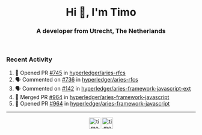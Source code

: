 <h1 align="center">Hi 👋, I'm Timo</h1>
<h3 align="center">A developer from Utrecht, The Netherlands</h3>
<br/>
<!-- https://github.com/rahuldkjain/github-profile-readme-generator --!>

<!--  <p align="left"><img src="https://github-readme-stats.vercel.app/api?username=timoglastra&show_icons=true&count_private=true&" alt="timoglastra" /></p> --!>

<!--
Github language stats
<p align="left"><img src="https://github-readme-stats.vercel.app/api/top-langs/?username=timoglastra&layout=compact" alt="timoglastra" /><p>
-->

<!-- Codestats language stats -->
<!-- <p align="left"><img src="https://codestats-readme.vercel.app/api/top-langs/?username=timoglastra&layout=compact&language_count=12" alt="timoglastra" /><p>    --!>
  
<h3>Recent Activity</h3>

<!--START_SECTION:activity-->
1. 💪 Opened PR [#745](https://github.com/hyperledger/aries-rfcs/pull/745) in [hyperledger/aries-rfcs](https://github.com/hyperledger/aries-rfcs)
2. 🗣 Commented on [#736](https://github.com/hyperledger/aries-rfcs/issues/736) in [hyperledger/aries-rfcs](https://github.com/hyperledger/aries-rfcs)
3. 🗣 Commented on [#142](https://github.com/hyperledger/aries-framework-javascript-ext/issues/142) in [hyperledger/aries-framework-javascript-ext](https://github.com/hyperledger/aries-framework-javascript-ext)
4. 🎉 Merged PR [#964](https://github.com/hyperledger/aries-framework-javascript/pull/964) in [hyperledger/aries-framework-javascript](https://github.com/hyperledger/aries-framework-javascript)
5. 💪 Opened PR [#964](https://github.com/hyperledger/aries-framework-javascript/pull/964) in [hyperledger/aries-framework-javascript](https://github.com/hyperledger/aries-framework-javascript)
<!--END_SECTION:activity-->

---

<p align="center">
<a href="https://twitter.com/timoglastra" target="blank"><img align="center" src="https://cdn.jsdelivr.net/npm/simple-icons@3.0.1/icons/twitter.svg" alt="timoglastra" height="30" width="30" /></a>
<a href="https://linkedin.com/in/timoglastra" target="blank"><img align="center" src="https://cdn.jsdelivr.net/npm/simple-icons@3.0.1/icons/linkedin.svg" alt="timoglastra" height="30" width="30" /></a>
</p>



